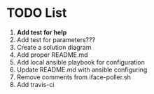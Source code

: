 # TODO List

1. **Add test for help**
2. Add test for parameters???
3. Create a solution diagram
4. Add proper README.md
5. Add local ansible playbook for configuration
6. Update README.md with ansible configuring
7. Remove comments from iface-poller.sh
8. Add travis-ci
